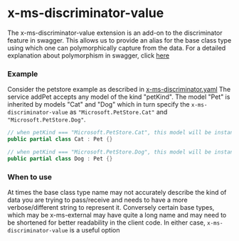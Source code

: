 # x-ms-discriminator-value

The x-ms-discriminator-value extension is an add-on to the discriminator feature in swagger. This allows us to provide an alias for the base class type using which one can polymorphically capture from the data. For a detailed explanation about polymorphism in swagger, click [here](https://gist.github.com/leedm777/5730877#polymorphism)

### Example

Consider the petstore example as described in [x-ms-discriminator.yaml](x-ms-discriminator.yaml) The service addPet accepts any model of the kind "petKind". The model "Pet" is inherited by models "Cat" and "Dog" which in turn specify the `x-ms-discriminator-value` as `"Microsoft.PetStore.Cat"` and `"Microsoft.PetStore.Dog"`.

```cs
// when petKind === "Microsoft.PetStore.Cat", this model will be instantiated instead of Pet
public partial class Cat : Pet {}

// when petKind === "Microsoft.PetStore.Dog", this model will be instantiated instead of Pet
public partial class Dog : Pet {}
```

### When to use

At times the base class type name may not accurately describe the kind of data you are trying to pass/receive and needs to have a more verbose/different string to represent it.
Conversely certain base types, which may be x-ms-external may have quite a long name and may need to be shortened for better readability in the client code.
In either case, `x-ms-discriminator-value` is a useful option
